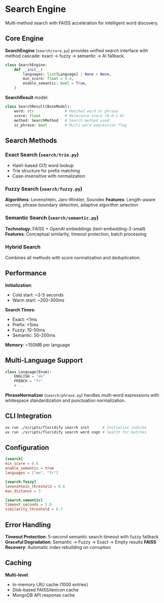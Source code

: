 # Search Engine

Multi-method search with FAISS acceleration for intelligent word discovery.

## Core Engine

**SearchEngine** (`search/core.py`) provides unified search interface with method cascade: exact → fuzzy → semantic → AI fallback.

```python
class SearchEngine:
    def __init__(
        languages: list[Language] | None = None,
        min_score: float = 0.6,
        enable_semantic: bool = True,
    )
```

**SearchResult** model:
```python
class SearchResult(BaseModel):
    word: str              # Matched word or phrase
    score: float           # Relevance score (0.0-1.0)
    method: SearchMethod   # Search method used
    is_phrase: bool        # Multi-word expression flag
```

## Search Methods

### Exact Search (`search/trie.py`)
- Hash-based O(1) word lookup
- Trie structure for prefix matching
- Case-insensitive with normalization

### Fuzzy Search (`search/fuzzy.py`)
**Algorithms**: Levenshtein, Jaro-Winkler, Soundex
**Features**: Length-aware scoring, phrase boundary detection, adaptive algorithm selection

### Semantic Search (`search/semantic.py`)
**Technology**: FAISS + OpenAI embeddings (text-embedding-3-small)
**Features**: Conceptual similarity, timeout protection, batch processing

### Hybrid Search
Combines all methods with score normalization and deduplication.

## Performance

**Initialization**:
- Cold start: ~3-5 seconds
- Warm start: ~200-300ms

**Search Times**:
- Exact: <1ms
- Prefix: <5ms  
- Fuzzy: 10-50ms
- Semantic: 50-200ms

**Memory**: ~150MB per language

## Multi-Language Support

```python
class Language(Enum):
    ENGLISH = "en"
    FRENCH = "fr"
    # ...
```

**PhraseNormalizer** (`search/phrase.py`) handles multi-word expressions with whitespace standardization and punctuation normalization.

## CLI Integration

```bash
uv run ./scripts/floridify search init      # Initialize indices
uv run ./scripts/floridify search word cogn # Search for matches
```

## Configuration

```toml
[search]
min_score = 0.6
enable_semantic = true
languages = ["en", "fr"]

[search.fuzzy]
levenshtein_threshold = 0.8
max_distance = 3

[search.semantic]
timeout_seconds = 5.0
similarity_threshold = 0.7
```

## Error Handling

**Timeout Protection**: 5-second semantic search timeout with fuzzy fallback
**Graceful Degradation**: Semantic → Fuzzy → Exact → Empty results
**FAISS Recovery**: Automatic index rebuilding on corruption

## Caching

**Multi-level**:
- In-memory LRU cache (1000 entries)
- Disk-based FAISS/lexicon cache
- MongoDB API response cache